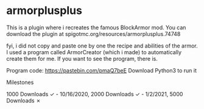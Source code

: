 # armorplusplus
This is a plugin where i recreates the famous BlockArmor mod. You can download the plugin at spigotmc.org/resources/armorplusplus.74748

fyi, i did not copy and paste one by one the recipe and abilities of the armor. I used a program called ArmorCreator (which i made) to automatically create them for me.
If you want to see the program, there is.

Program code: https://pastebin.com/pmaQ7beE
Download Python3 to run it

Milestones

1000 Downloads ✓ - 10/16/2020, 
2000 Downloads ✓ - 1/2/2021,
5000 Downloads ✗
